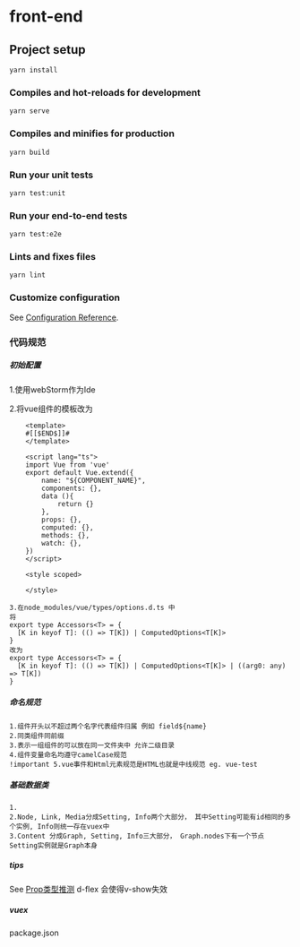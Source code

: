# front-end

## Project setup
```
yarn install
```

### Compiles and hot-reloads for development
```
yarn serve
```

### Compiles and minifies for production
```
yarn build
```

### Run your unit tests
```
yarn test:unit
```

### Run your end-to-end tests
```
yarn test:e2e
```

### Lints and fixes files
```
yarn lint
```

### Customize configuration
See [Configuration Reference](https://cli.vuejs.org/config/).


### 代码规范

##### 初始配置
1.使用webStorm作为Ide

2.将vue组件的模板改为
```
    <template>
    #[[$END$]]#
    </template>
    
    <script lang="ts">
    import Vue from 'vue'
    export default Vue.extend({
        name: "${COMPONENT_NAME}",
        components: {},
        data (){
            return {}
        },
        props: {},
        computed: {},
        methods: {},
        watch: {},
    })
    </script>
    
    <style scoped>
    
    </style>
```
    3.在node_modules/vue/types/options.d.ts 中 
    将
    export type Accessors<T> = {
      [K in keyof T]: (() => T[K]) | ComputedOptions<T[K]>
    }
    改为
    export type Accessors<T> = {
      [K in keyof T]: (() => T[K]) | ComputedOptions<T[K]> | ((arg0: any) => T[K])
    }

##### 命名规范
    1.组件开头以不超过两个名字代表组件归属 例如 field${name}
    2.同类组件同前缀
    3.表示一组组件的可以放在同一文件夹中 允许二级目录
    4.组件变量命名均遵守camelCase规范
    !important 5.vue事件和Html元素规范是HTML也就是中线规范 eg. vue-test
    
##### 基础数据类
    1.
    2.Node, Link, Media分成Setting, Info两个大部分， 其中Setting可能有id相同的多个实例, Info则统一存在vuex中
    3.Content 分成Graph, Setting, Info三大部分， Graph.nodes下有一个节点Setting实例就是Graph本身
    
##### tips
See [Prop类型推测](https://stackoverflow.com/questions/54391162/typescript-wont-recognize-prop-values-on-vue-component)
d-flex 会使得v-show失效
    
##### vuex



package.json

